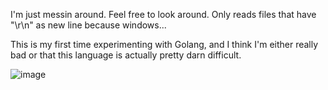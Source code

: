 I'm just messin around. Feel free to look around.
Only reads files that have "\r\n" as new line because windows...

This is my first time experimenting with Golang, and I think I'm either really bad or that this language is actually pretty darn difficult.

![image](https://user-images.githubusercontent.com/73365161/132972291-50bfbd5f-1219-423c-8e82-c88e2fd2ec1c.png)
